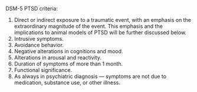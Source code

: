 DSM-5 PTSD criteria:

1.  Direct or indirect exposure to a traumatic event, with an emphasis on the extraordinary magnitude of the event. This emphasis and the implications to animal models of PTSD will be further discussed below. 
2.   Intrusive symptoms. 
3.   Avoidance behavior. 
4.   Negative alterations in cognitions and mood. 
5.   Alterations in arousal and reactivity. 
6.   Duration of symptoms of more than 1 month. 
7.   Functional significance. 
8.   As always in psychiatric diagnosis — symptoms are not due to medication, substance use, or other illness.